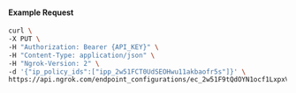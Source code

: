 <!-- Code generated for API Clients. DO NOT EDIT. -->

#### Example Request

```bash
curl \
-X PUT \
-H "Authorization: Bearer {API_KEY}" \
-H "Content-Type: application/json" \
-H "Ngrok-Version: 2" \
-d '{"ip_policy_ids":["ipp_2w51FCT0UdSEOHwu11akbaofr5s"]}' \
https://api.ngrok.com/endpoint_configurations/ec_2w51F9tQdOYN1ocf1LxpxV3xpdt/ip_policy
```
